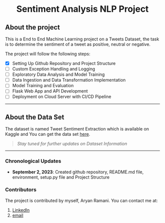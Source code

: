  # <center> Sentiment Analysis NLP Project  </center> 

## About the project
This is a End to End Machine Learning project on a Tweets Dataset, the task is to determine the sentiment of a tweet as positive, neutral or negative.

The project will follow the following steps:
- [x] Setting Up Github Repository and Project Structure
- [ ] Custom Exception Handling and Logging
- [ ] Exploratory Data Analysis and Model Training 
- [ ] Data Ingestion and Data Transformation Implementation
- [ ] Model Training and Evaluation
- [ ] Flask Web App and API Development
- [ ] Deployment on Cloud Server with CI/CD Pipeline

---

## About the Data Set
The dataset is named Tweet Sentiment Extraction which is available on Kaggle and You can get the data set [here](https://www.kaggle.com/competitions/tweet-sentiment-extraction).

> *Stay tuned for further updates on Dataset Information*

---

### Chronological Updates

- **September 2, 2023**: Created github repository, README.md file, environment, setup.py file  and Project Structure

### Contributors
The project is contributed by myself, Aryan Ramani. You can contact me at:
1. [LinkedIn](https://www.linkedin.com/in/aryan-ramani-a516b5212/)
2. [email](mailto:aryanramani67@gmail.com)